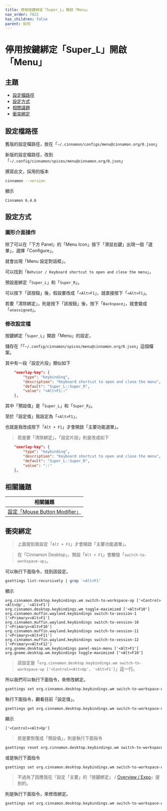```yaml
---
title: 停用按鍵綁定「Super_L」開啟「Menu」
nav_order: 7022
has_children: false
parent: 如何
---
```



# 停用按鍵綁定「Super_L」開啟「Menu」


## 主題

* [設定檔路徑](#設定檔路徑)
* [設定方式](#設定方式)
* [相關議題](#相關議題)
* [衝突綁定](#衝突綁定)




## 設定檔路徑

舊版的設定檔路徑，放在「`~/.cinnamon/configs/menu@cinnamon.org/0.json`」

新版的設定檔路徑，改到「`~/.config/cinnamon/spices/menu@cinnamon.org/0.json`」

撰寫此文，採用的版本

``` sh
cinnamon --version
```

顯示

```
Cinnamon 6.4.6
```




## 設定方式


### 圖形介面操作

除了可以在「下方 Panel」的「Menu Icon」按下「滑鼠右鍵」出現一個「選單」，選擇「Configure」。

就會出現「Menu 設定對話框」。

可以找到「`Behvior / Keyboard shortcut to open and close the menu`」，

預設是綁定「`Super_L`」和「`Super_R`」。

可以按下「該按鈕」後，假設要改成「`<Alt>F1`」，就直接按下「`<Alt>F1`」。

若要「清除綁定」，則是按下「該按鈕」後，按下「`Backspace`」，就會變成「`unassigned`」。


### 修改設定檔

按鍵綁定「`Super_L`」開啟「Menu」的設定，

儲存在「「`~/.config/cinnamon/spices/menu@cinnamon.org/0.json`」這個檔案。

其中有一段「設定片段」類似如下

``` json
    "overlay-key": {
        "type": "keybinding",
        "description": "Keyboard shortcut to open and close the menu",
        "default": "Super_L::Super_R",
        "value": "<Alt>F1::"
    },
```

其中「預設值」是「`Super_L`」和「`Super_R`」。

至於「設定值」我設定為「`<Alt>F1`」，

也就是我改成按下「`Alt + F1`」才會開啟「主要功能選單」。


> 若是要「清除綁定」，「設定片段」則是改成如下

``` json
    "overlay-key": {
        "type": "keybinding",
        "description": "Keyboard shortcut to open and close the menu",
        "default": "Super_L::Super_R",
        "value": "::"
    },
```




## 相關議題

| 相關議題 |
| ------- |
| [設定「Mouse Button Modifier」](https://samwhelp.github.io/note-about-linuxmint-cinnamon/read/howto/config-mouse-button-modifier.html) |




## 衝突綁定

> 上面提到我設定「`Alt + F1`」才會開啟「主要功能選單」。

> 在「Cinnamon Desktop」，預設「`Alt + F1`」會觸發「`switch-to-workspace-up`」。

可以執行下面指令，找到該設定。

``` sh
gsettings list-recursively | grep '<Alt>F1'
```

顯示

```
org.cinnamon.desktop.keybindings.wm switch-to-workspace-up ['<Control><Alt>Up', '<Alt>F1']
org.cinnamon.desktop.keybindings.wm toggle-maximized ['<Alt>F10']
org.cinnamon.muffin.wayland.keybindings switch-to-session-1 ['<Primary><Alt>F1']
org.cinnamon.muffin.wayland.keybindings switch-to-session-10 ['<Primary><Alt>F10']
org.cinnamon.muffin.wayland.keybindings switch-to-session-11 ['<Primary><Alt>F11']
org.cinnamon.muffin.wayland.keybindings switch-to-session-12 ['<Primary><Alt>F12']
org.gnome.desktop.wm.keybindings panel-main-menu ['<Alt>F1']
org.gnome.desktop.wm.keybindings toggle-maximized ['<Alt>F10']
```

> 該設定是「`org.cinnamon.desktop.keybindings.wm switch-to-workspace-up ['<Control><Alt>Up', '<Alt>F1']`」這一行。

所以我們可以執行下面指令，來修改綁定。

``` sh
gsettings set org.cinnamon.desktop.keybindings.wm switch-to-workspace-up "['<Control><Alt>Up']"
```

執行下面指令，觀看目前「設定值」。

``` sh
gsettings get org.cinnamon.desktop.keybindings.wm switch-to-workspace-up
```

顯示

```
['<Control><Alt>Up']
```

> 若是要恢復成「預設值」，則是執行下面指令

``` sh
gsettings reset org.cinnamon.desktop.keybindings.wm switch-to-workspace-up
```

或是執行下面指令

``` sh
gsettings set org.cinnamon.desktop.keybindings.wm switch-to-workspace-up "['<Control><Alt>Up', '<Alt>F1']"
```


> 不過為了因應我在『設定「主要」的「按鍵綁定」 / [Overview / Expo](https://samwhelp.github.io/note-about-linuxmint-cinnamon/read/howto/config-keybind/config-keybind-main.html#overview--expo)』提到的。

則是執行下面指令，來修改綁定。

``` sh
gsettings set org.cinnamon.desktop.keybindings.wm switch-to-workspace-up "['<Super>grave', '<Control><Alt>Up']"
```
